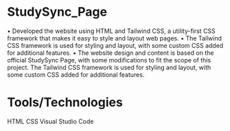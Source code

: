 # StudySync_Page
• Developed the website using HTML and Tailwind CSS, a utility-first CSS framework that makes it easy to style and layout web pages.
• The Tailwind CSS framework is used for styling and layout, with some custom CSS added for additional features. 
• The website design and content is based on the official StudySync Page, with some modifications to fit the scope of this project.
The Tailwind CSS framework is used for styling and layout, with some custom CSS added for additional features.
# Tools/Technologies
HTML CSS Visual Studio Code 

